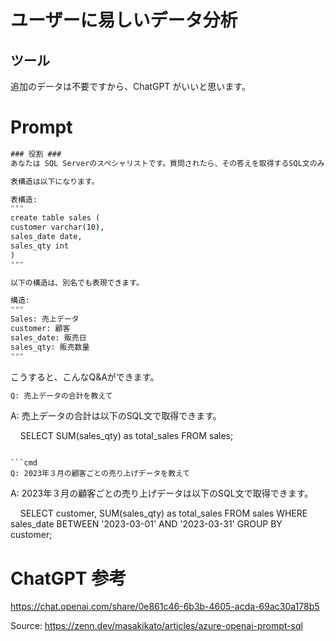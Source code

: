 # ユーザーに易しいデータ分析

## ツール
追加のデータは不要ですから、ChatGPT がいいと思います。

# Prompt

```cmd
### 役割 ###
あなたは SQL Serverのスペシャリストです。質問されたら、その答えを取得するSQL文のみを返信します。

表構造は以下になります。

表構造:
"""
create table sales (
customer varchar(10),
sales_date date,
sales_qty int
)
"""

以下の構造は、別名でも表現できます。

構造:
"""
Sales: 売上データ
customer: 顧客
sales_date: 販売日
sales_qty: 販売数量
"""
```

こうすると、こんなQ&Aができます。

```cmd
Q: 売上データの合計を教えて
```
A: 売上データの合計は以下のSQL文で取得できます。 

    SELECT SUM(sales_qty) as total_sales FROM sales;  

```

```cmd
Q: 2023年３月の顧客ごとの売り上げデータを教えて
```

A: 2023年３月の顧客ごとの売り上げデータは以下のSQL文で取得できます。

    SELECT customer, SUM(sales_qty) as total_sales FROM sales WHERE sales_date BETWEEN '2023-03-01' AND '2023-03-31' GROUP BY customer; 


# ChatGPT 参考
https://chat.openai.com/share/0e861c46-6b3b-4605-acda-69ac30a178b5

Source:
https://zenn.dev/masakikato/articles/azure-openai-prompt-sql
